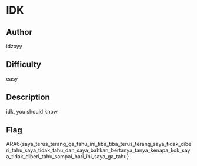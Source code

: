 # IDK

## Author

idzoyy

## Difficulty

easy

## Description

idk, you should know

## Flag

ARA6{saya_terus_terang_ga_tahu_ini_tiba_tiba_terus_terang_saya_tidak_diberi_tahu_saya_tidak_tahu_dan_saya_bahkan_bertanya_tanya_kenapa_kok_saya_tidak_diberi_tahu_sampai_hari_ini_saya_ga_tahu}
